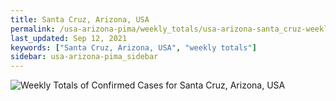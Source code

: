 ```yaml
---
title: Santa Cruz, Arizona, USA
permalink: /usa-arizona-pima/weekly_totals/usa-arizona-santa_cruz-weekly_totals.html
last_updated: Sep 12, 2021
keywords: ["Santa Cruz, Arizona, USA", "weekly totals"]
sidebar: usa-arizona-pima_sidebar
---
```


![Weekly Totals of Confirmed Cases for Santa Cruz, Arizona, USA](/covid_tracker/images/graphs/usa-arizona-santa_cruz-weekly_totals_graph.png)
